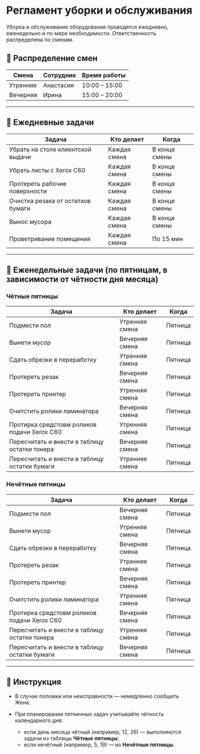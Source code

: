 # Регламент уборки и обслуживания


Уборка и обслуживание оборудования проводятся ежедневно, еженедельно и по мере необходимости. Ответственность распределена по сменам.

## 👥 Распределение смен

| Смена       | Сотрудник   | Время работы     |
|-------------|-------------|------------------|
| Утренняя    | Анастасия| 10:00 – 15:00    |
| Вечерняя    | Ирина | 15:00 – 20:00    |

---

## 📅 Ежедневные задачи

| Задача                                   | Кто делает       | Когда        | 
|------------------------------------------|------------------|--------------|
| Убрать на столе клиентской выдачи        | Каждая смена     | В конце смены|
| Убрать листы с Xerox C60                 | Каждая смена     | В конце смены|
| Протереть рабочие поверхности            | Каждая смена     | В конце смены|
| Очистка резака от остатков бумаги        | Каждая смена     | В конце смены|
| Вынос мусора                             | Каждая смена     | В конце смены|
| Проветривание помещения                  | Каждая смена     | По 15 мин    |

---
## 🧼 Еженедельные задачи (по пятницам, в зависимости от чётности дня месяца)

### Чётные пятницы

| Задача                                         | Кто делает     | Когда        |
|------------------------------------------------|----------------|--------------|
| Подмести пол                                   | Утренняя смена | Пятница      |
| Вынети мусор                                   | Вечерняя смена | Пятница      |
| Сдать обрезки в переработку                    | Утренняя смена | Пятница      |
| Протереть резак                                | Вечерняя смена | Пятница      |
| Протереть принтер                              | Утренняя смена | Пятница      |
| Очитстить ролики ламинатора                   | Вечерняя смена | Пятница      |
| Протирка средстовм роликов подачи Xerox С60    | Утренняя смена | Пятница      |
| Пересчитать и внести в таблицу остатки тонера  | Вечерняя смена | Пятница      |
| Пересчитать и внести в таблицу остатки бумаги  | Утренняя смена | Пятница      |

### Нечётные пятницы

| Задача                                         | Кто делает     | Когда        |
|------------------------------------------------|----------------|--------------|
| Подмести пол                                   | Вечерняя смена | Пятница      |
| Вынети мусор                                   | Утренняя смена | Пятница      |
| Сдать обрезки в переработку                    | Вечерняя смена | Пятница      |
| Протереть резак                                | Утренняя смена | Пятница      |
| Протереть принтер                              | Вечерняя смена | Пятница      |
| Очитстить ролики ламинатора                   | Утренняя смена | Пятница      |
| Протирка средстовм роликов подачи Xerox С60    | Вечерняя смена | Пятница      |
| Пересчитать и внести в таблицу остатки тонера  | Утренняя смена | Пятница      |
| Пересчитать и внести в таблицу остатки бумаги  | Вечерняя смена | Пятница      |

---

## 📘 Инструкция

* В случае поломки или неисправности — немедленно сообщить Жене.
* При планировании пятничных задач учитывайте чётность календарного дня:

  * если день месяца чётный (например, 12, 26) — выполняются задачи из таблицы **Чётные пятницы**;
  * если нечётный (например, 5, 19) — из **Нечётные пятницы**.
